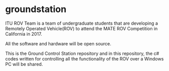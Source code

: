 # groundstation
ITU ROV Team is a team of undergraduate students that are developing a Remotely Operated Vehicle(ROV) to attend the MATE ROV Competition in California in 2017.

All the software and hardware will be open source.

This is the Ground Control Station repository and in this repository, the c# codes written for controlling all the functionality of the ROV over a Windows PC will be shared.
